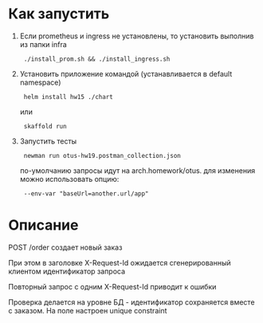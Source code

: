 # Как запустить
1. Если prometheus и ingress не установлены, то установить выполнив из папки infra

        ./install_prom.sh && ./install_ingress.sh

1. Установить приложение командой (устанавливается в default namespace)

        helm install hw15 ./chart
        
    или
    
        skaffold run

1. Запустить тесты

        newman run otus-hw19.postman_collection.json

    по-умолчанию запросы идут на arch.homework/otus.
    для изменения можно использовать опцию: 

        --env-var "baseUrl=another.url/app"

# Описание
POST /order создает новый заказ

При этом в заголовке X-Request-Id ожидается сгенерированный клиентом идентификатор запроса

Повторный запрос с одним X-Request-Id приводит к ошибки

Проверка делается на уровне БД - идентификатор сохраняется вместе с заказом. На поле настроен unique constraint